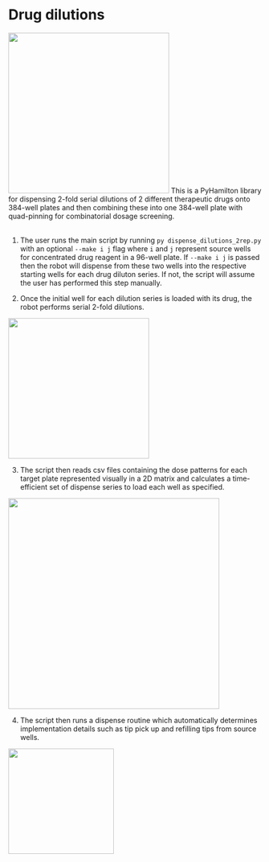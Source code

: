 # Drug dilutions
<img src="https://github.com/stefangolas/drug_dilutions/blob/master/imgs/colors.png" width="320"/>
This is a PyHamilton library for dispensing 2-fold serial dilutions of 2 different therapeutic drugs onto 384-well plates and then combining these into one 384-well plate with quad-pinning for combinatorial dosage screening. </br>
</br>

1. The user runs the main script by running `py dispense_dilutions_2rep.py` with an optional `--make i j` flag where `i` and `j` represent source wells for concentrated drug reagent in a 96-well plate. If `--make i j` is passed then the robot will dispense from these two wells into the respective starting wells for each drug diluton series. If not, the script will assume the user has performed this step manually.</br>

2. Once the initial well for each dilution series is loaded with its drug, the robot performs serial 2-fold dilutions.
<img src="https://github.com/stefangolas/drug_dilutions/blob/master/imgs/bunguloj3.gif" width="280"/>
</br>

3. The script then reads csv files containing the dose patterns for each target plate represented visually in a 2D matrix and calculates a time-efficient set of dispense series to load each well as specified.</br> 
<img src="https://github.com/stefangolas/drug_dilutions/blob/master/imgs/hamiltonstar5.png" width="420"/>
</br>


4. The script then runs a dispense routine which automatically determines implementation details such as tip pick up and refilling tips from source wells.</br>
<img src="https://github.com/stefangolas/drug_dilutions/blob/master/imgs/plas23.gif" width="210"/>
</br>
